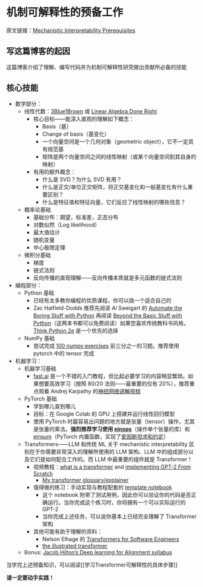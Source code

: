 # 机制可解释性的预备工作

原文链接：[Mechanistic Interpretability Prerequisites](https://www.neelnanda.io/mechanistic-interpretability/prereqs)

## 写这篇博客的起因

这篇博客介绍了理解、编写代码并为机制可解释性研究做出贡献所必备的技能

## 核心技能

- 数学部分：
	- 线性代数：[3Blue1Brown](https://www.youtube.com/watch?v=fNk_zzaMoSs) 或 [Linear Algebra Done Right](https://linear.axler.net/)
		- 核心目标——能深入直观的理解如下概念：
			- Basis（基）
			- Change of basis（基变化）
			- 一个向量空间是一个几何对象（geometric object），它不一定具有规范基
			- 矩阵是两个向量空间之间的线性映射（或某个向量空间到其自身的映射）
		- 有用的额外概念：
			- 什么是 SVD？为什么 SVD 有用？
			- 什么是正交/单位正交矩阵，将正交基变化和一般基变化有什么重要区别？
			- 什么是特征值和特征向量，它们反应了线性映射的哪些信息？
	- 概率论基础
		- 基础分布：期望，标准差，正态分布
		- 对数似然（Log likelihood）
		- 最大值估计
		- 随机变量
		- 中心极限定理
	- 微积分基础
		- 梯度
		- 链式法则
		- 反向传播的直观理解——反向传播本质就是多元函数的链式法则
- 编程部分：
	- Python 基础
		- 已经有太多教你编程的优质课程，你可以挑一个适合自己的
		- Zac Hatfield-Dodds 推荐先阅读 Al Sweigart 的 [Automate the Boring Stuff with Python](https://automatetheboringstuff.com/) 再阅读 [Beyond the Basic Stuff with Python](https://inventwithpython.com/beyond/)（这两本书都可以免费阅读）如果您喜欢传统教科书风格，[Think Python 2e](https://greenteapress.com/wp/think-python-2e/) 是一个优先的选择
	- NumPy 基础
		- 尝试完成 [100 numpy exercises](https://github.com/rougier/numpy-100) 前三分之一的习题。推荐使用 pytorch 中的 tensor 完成
- 机器学习：
	- 机器学习基础
		- [fast.ai](https://course.fast.ai/) 是一个不错的入门教程，但比起必要学习的内容稍显繁琐。如果想要高效学习（按照 80/20 法则——最重要的仅有 20%），推荐重点观看 Andrej Karpathy 的[神经网络讲解视频](https://www.youtube.com/watch?v=VMj-3S1tku0)
	- PyTorch 基础
		- 学到哪儿查到哪儿
		- 目标：在 Google Colab 的 GPU 上搭建并运行线性回归模型
		- 使用 PyTorch 时最容易出问题的地方就是张量（tensor）操作，尤其是张量的乘法。**强烈推荐学习使用 [einops](https://einops.rocks/1-einops-basics/)**（操作单个张量的库）和 [einsum](https://rockt.github.io/2018/04/30/einsum)（PyTorch 内置函数，实现了[爱因斯坦求和约定](https://zhuanlan.zhihu.com/p/71639781)）
	- Transformers——LLM 和传统 ML 关于 mechanistic interpretability 区别在于你需要非常深入的理解所使用的 LLM 架构、LLM 中的组成部分以及它们是如何配合工作的。而 LLM 中最重要的组件就是 Transformer！
		- 视频教程：[what is a transformer](https://www.neelnanda.io/transformer-tutorial) and [implementing GPT-2 From Scratch](https://www.neelnanda.io/transformer-tutorial-2)
			- [My transformer glossary/explainer](https://dynalist.io/d/n2ZWtnoYHrU1s4vnFSAQ519J#z=pndoEIqJ6GPvC1yENQkEfZYR)
		- 值得做的练习：手动实现与教程配套的 [template notebook](https://www.neelnanda.io/transformer-template)
			- 这个 notebook 附带了测试用例，因此你可以验证你的代码是否正确运行。当你完成这个练习时，你将拥有一个可以实际运行的 GPT-2
			- 当你完成上述任务，可以说你基本上已经完全理解了 Transformer 架构
		- 其他可能有助于理解的资料：
			- Nelson Elhage 的 [Transformers for Software Engineers](https://blog.nelhage.com/post/transformers-for-software-engineers/)
			- [the illustrated transformer](https://jalammar.github.io/illustrated-transformer/)
	- Bonus: [Jacob Hilton’s Deep learning for Alignment syllabus](https://github.com/jacobhilton/deep_learning_curriculum)

当学完上述预备知识，可以阅读[[学习Transformer可解释性的具体步骤]]

**请一定要动手实践！**